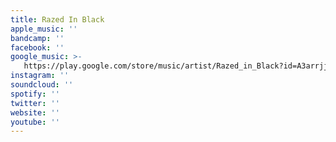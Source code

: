 ```yaml
---
title: Razed In Black
apple_music: ''
bandcamp: ''
facebook: ''
google_music: >-
   https://play.google.com/store/music/artist/Razed_in_Black?id=A3arrjjhh7jgfex57lvtmfyknmq
instagram: ''
soundcloud: ''
spotify: ''
twitter: ''
website: ''
youtube: ''
---
```

